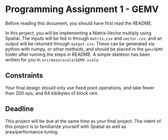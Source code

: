 # Programming Assignment 1 - GEMV
Before reading this document, you should have first read the README.

In this project, you will be implementing a Matrix-Vector multiply using Spatial. The inputs will be fed in through `matrix.csv` and `vector.csv`, and an output will be returned through `output.csv`. These can be generated via python with numpy, or other methods, and should be placed in the `gen/GEMV` folder after running the steps in README. A simple skeleton has been written for you in `src/main/scala/GEMV.scala`


## Constraints
Your final design should only use fixed point operations, and take fewer than 200 ops, and 64 kibibytes of block ram.

## Deadline
This project will be due at the same time as your final project. The intent of this project is to familiarize yourself with Spatial as well as area/performance tuning.
